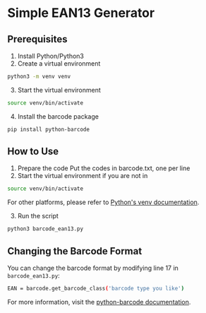 # Simple EAN13 Generator

## Prerequisites
1. Install Python/Python3
2. Create a virtual environment
```bash
python3 -m venv venv
```
3. Start the virtual environment
```bash
source venv/bin/activate
```
4. Install the barcode package
```bash
pip install python-barcode
```

## How to Use
1. Prepare the code
Put the codes in barcode.txt, one per line
2. Start the virtual environment if you are not in
```bash
source venv/bin/activate
```
For other platforms, please refer to [Python's venv documentation](https://docs.python.org/3/library/venv.html#how-venvs-work).

3. Run the script
```bash
python3 barcode_ean13.py
```

## Changing the Barcode Format
You can change the barcode format by modifying line 17 in `barcode_ean13.py`:
```bash
EAN = barcode.get_barcode_class('barcode type you like')
```

For more information, visit the [python-barcode documentation](https://python-barcode.readthedocs.io/en/stable/getting-started.html?highlight=get_barcode_class#interactive-generating-an-svg).
